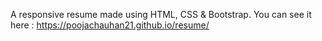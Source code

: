 A responsive resume made using HTML, CSS & Bootstrap.
You can see it here : https://poojachauhan21.github.io/resume/
